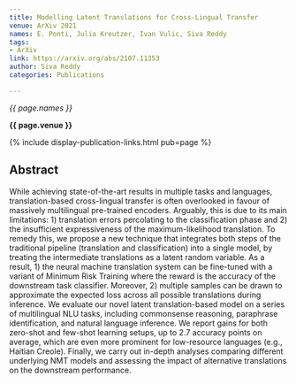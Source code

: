 ```yaml
---
title: Modelling Latent Translations for Cross-Lingual Transfer
venue: ArXiv 2021
names: E. Ponti, Julia Kreutzer, Ivan Vulic, Siva Reddy
tags:
- ArXiv
link: https://arxiv.org/abs/2107.11353
author: Siva Reddy
categories: Publications

---
```


*{{ page.names }}*

**{{ page.venue }}**

{% include display-publication-links.html pub=page %}

## Abstract

While achieving state-of-the-art results in multiple tasks and languages, translation-based cross-lingual transfer is often overlooked in favour of massively multilingual pre-trained encoders. Arguably, this is due to its main limitations: 1) translation errors percolating to the classification phase and 2) the insufficient expressiveness of the maximum-likelihood translation. To remedy this, we propose a new technique that integrates both steps of the traditional pipeline (translation and classification) into a single model, by treating the intermediate translations as a latent random variable. As a result, 1) the neural machine translation system can be fine-tuned with a variant of Minimum Risk Training where the reward is the accuracy of the downstream task classifier. Moreover, 2) multiple samples can be drawn to approximate the expected loss across all possible translations during inference. We evaluate our novel latent translation-based model on a series of multilingual NLU tasks, including commonsense reasoning, paraphrase identification, and natural language inference. We report gains for both zero-shot and few-shot learning setups, up to 2.7 accuracy points on average, which are even more prominent for low-resource languages (e.g., Haitian Creole). Finally, we carry out in-depth analyses comparing different underlying NMT models and assessing the impact of alternative translations on the downstream performance.